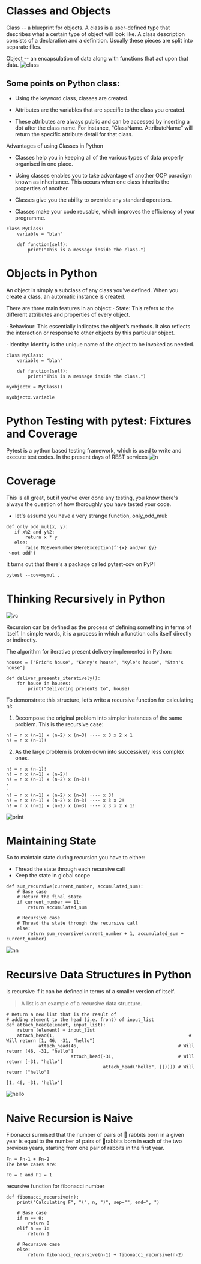 # Classes and Objects

Class -- a blueprint for objects. A class is a user-defined type that describes what a certain type of object will look like. A class description consists of a declaration and a definition. Usually these pieces are split into separate files.

Object -- an encapsulation of data along with functions that act upon that data.
![class](https://intellipaat.com/mediaFiles/2019/03/python10.png)

## Some points on Python class: 
* Using the keyword class, classes are created.

* Attributes are the variables that are specific to the class you created.

* These attributes are always public and can be accessed by inserting a dot after the class name. For instance, “ClassName. AttributeName” will return the specific attribute detail for that class.

Advantages of using Classes in Python
* Classes help you in keeping all of the various types of data properly organised in one place. 

* Using classes enables you to take advantage of another OOP paradigm known as inheritance. This occurs when one class inherits the properties of another.
* Classes give you the ability to override any standard operators.
* Classes make your code reusable, which improves the efficiency of your programme.

```
class MyClass:
    variable = "blah"

    def function(self):
        print("This is a message inside the class.")
```
# Objects in Python
An object is simply a subclass of any class you’ve defined. When you create a class, an automatic instance is created. 

There are three main features in an object:
· State: This refers to the different attributes and properties of every object.

· Behaviour: This essentially indicates the object’s methods. It also reflects the interaction or response to other objects by this particular object.

· Identity: Identity is the unique name of the object to be invoked as needed.

```
class MyClass:
    variable = "blah"

    def function(self):
        print("This is a message inside the class.")

myobjectx = MyClass()

myobjectx.variable

```
# Python Testing with pytest: Fixtures and Coverage

Pytest is a python based testing framework, which is used to write and execute test codes. In the present days of REST services
![n](https://files.realpython.com/media/Getting-Started-with-Testing-in-Python_Watermarked.9f22be97343d.jpg)

# Coverage

This is all great, but if you've ever done any testing, you know there's always the question of how thoroughly you have tested your code.

* let's assume you have a very strange function, only_odd_mul:
```
def only_odd_mul(x, y):
   if x%2 and y%2:
       return x * y
   else:
       raise NoEvenNumbersHereException(f'{x} and/or {y}
 ↪not odd')
```
It turns out that there's a package called pytest-cov on PyPI  
```
pytest --cov=mymul .
```
# Thinking Recursively in Python
![vc](https://files.realpython.com/media/Thinking-Recursively-in-Python_Watermarked.1825397c00ea.jpg)

Recursion can be defined as the process of defining something in terms of itself. In simple words, it is a process in which a function calls itself directly or indirectly.

The algorithm for iterative present delivery implemented in Python:
```
houses = ["Eric's house", "Kenny's house", "Kyle's house", "Stan's house"]

def deliver_presents_iteratively():
    for house in houses:
        print("Delivering presents to", house)
```
To demonstrate this structure, let’s write a recursive function for calculating n!:

1. Decompose the original problem into simpler instances of the same problem. This is the recursive case:

```
n! = n x (n−1) x (n−2) x (n−3) ⋅⋅⋅⋅ x 3 x 2 x 1
n! = n x (n−1)!
```

2. As the large problem is broken down into successively less complex ones.
```
n! = n x (n−1)! 
n! = n x (n−1) x (n−2)!
n! = n x (n−1) x (n−2) x (n−3)!
⋅
⋅
n! = n x (n−1) x (n−2) x (n−3) ⋅⋅⋅⋅ x 3!
n! = n x (n−1) x (n−2) x (n−3) ⋅⋅⋅⋅ x 3 x 2!
n! = n x (n−1) x (n−2) x (n−3) ⋅⋅⋅⋅ x 3 x 2 x 1!
```
![print](https://files.realpython.com/media/stack.9c4ba62929cf.gif)

# Maintaining State
So to maintain state during recursion you have to either:

* Thread the state through each recursive call
* Keep the state in global scope
```
def sum_recursive(current_number, accumulated_sum):
    # Base case
    # Return the final state
    if current_number == 11:
        return accumulated_sum

    # Recursive case
    # Thread the state through the recursive call
    else:
        return sum_recursive(current_number + 1, accumulated_sum + current_number)

```
![nn](https://robocrop.realpython.net/?url=https%3A//files.realpython.com/media/state_3.3e8a68c4fde5.png&w=1293&sig=365778ead2c38e2a10b95f53f3fc2f0f2e2bbce0)

# Recursive Data Structures in Python
is recursive if it can be deﬁned in terms of a smaller version of itself.
>A list is an example of a recursive data structure.
```
# Return a new list that is the result of
# adding element to the head (i.e. front) of input_list
def attach_head(element, input_list):
    return [element] + input_list
    attach_head(1,                                                  # Will return [1, 46, -31, "hello"]
            attach_head(46,                                     # Will return [46, -31, "hello"]
                        attach_head(-31,                        # Will return [-31, "hello"]
                                    attach_head("hello", [])))) # Will return ["hello"]
 
[1, 46, -31, 'hello']
```

![hello](https://files.realpython.com/media/list.3df62a89243d.gif)

# Naive Recursion is Naive
Fibonacci surmised that the number of pairs of 🐰 rabbits born in a given year is equal to the number of pairs of 🐰rabbits born in each of the two previous years, starting from one pair of rabbits in the ﬁrst year.
```
Fn = Fn-1 + Fn-2
The base cases are:

F0 = 0 and F1 = 1
```
recursive function for fibonacci number
```
def fibonacci_recursive(n):
    print("Calculating F", "(", n, ")", sep="", end=", ")

    # Base case
    if n == 0:
        return 0
    elif n == 1:
        return 1

    # Recursive case
    else:
        return fibonacci_recursive(n-1) + fibonacci_recursive(n-2)

```